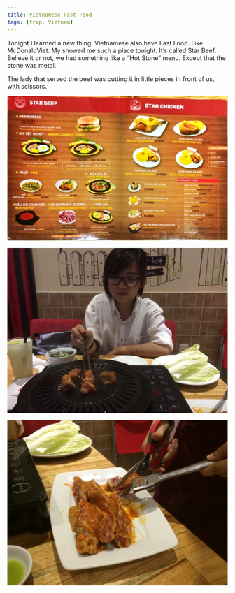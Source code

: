```yaml
---
title: Vietnamese Fast Food
tags: [trip, Vietnam]
---
```


Tonight I learned a new thing: Vietnamese also have Fast Food. Like McDonaldViet. My showed me such a place tonight. It’s called Star Beef. Believe it or not, we had something like a “Hot Stone” menu. Except that the stone was metal. 

The lady that served the beef was cutting it in little pieces in front of us, with scissors. 

![fast_food](fast_food1.jpg)

![fast_food](fast_food2.jpg)

![fast_food](fast_food3.jpg)

